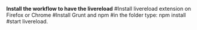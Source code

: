 **Install the workflow to have the livereload**
#Install livereload extension on Firefox or Chrome
#Install Grunt and npm
#in the folder type: npm install
#start livereload.
